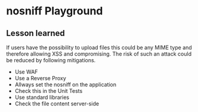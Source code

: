 # nosniff Playground
## Lesson learned
If users have the possibility to upload files this could be any MIME type and therefore allowing XSS and compromising.
The risk of such an attack could be reduced by following mitigations.
- Use WAF
- Use a Reverse Proxy
- Allways set the nosniff on the application    
- Check this in the Unit Tests
- Use standard libraries
- Check the file content server-side
